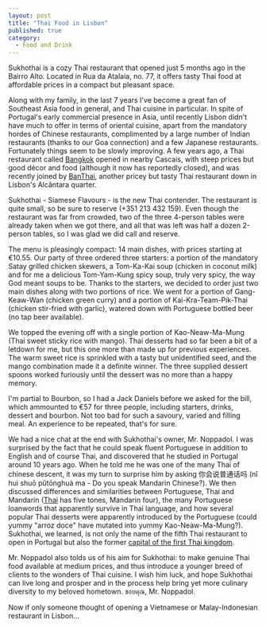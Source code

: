 ```yaml
---
layout: post
title: "Thai Food in Lisbon"
published: true
category:
  - Food and Drink
---
```

<p>Sukhothai is a cozy Thai restaurant that opened just 5 months ago in the Bairro Alto. Located in Rua da Atalaia, no. 77, it offers tasty Thai food at affordable prices in a compact but pleasant space.</p>

<p>Along with my family, in the last 7 years I've become a great fan of Southeast Asia food in general, and Thai cuisine in particular. In spite of Portugal's early commercial presence in Asia, until recently Lisbon didn't have much to offer in terms of oriental cuisine, apart from the mandatory hordes of Chinese restaurants, complimented by a large number of Indian restaurants (thanks to our Goa connection) and a few Japanese restaurants. Fortunately things seem to be slowly improving. A few years ago, a Thai restaurant called <a href="http://www.eating-out.co.pt/member_details.asp?MemberID=82">Bangkok</a> opened in nearby Cascais, with steep prices but good décor and food (although it now has reportedly closed), and was recently joined by <a href="http://www.lazer.publico.pt/artigo.asp?id=100061">BanThai</a>, another pricey but tasty Thai restaurant down in Lisbon's Alcântara quarter.</p>

<p>Sukhothai - Siamese Flavours - is the new Thai contender. The restaurant is quite small, so be sure to reserve (+351 213 432 159). Even though the restaurant was far from crowded, two of the three 4-person tables were already taken when we got there, and all that was left was half a dozen 2-person tables, so I was glad we did call and reserve.</p>

<p>The menu is pleasingly compact: 14 main dishes, with prices starting at €10.55. Our party of three ordered three starters: a portion of the mandatory
Satay grilled chicken skewers, a Tom-Ka-Kai soup (chicken in coconut
milk) and for me a delicious Tom-Yam-Kung spicy soup, truly very spicy,
the way God meant soups to be. Thanks to the starters, we decided to order just two main dishes along with two portions of rice. We went for a portion of Gang-Keaw-Wan (chicken green curry) and a portion of Kai-Kra-Team-Pik-Thai (chicken stir-fried with garlic), watered down with Portuguese bottled beer (no tap beer available).</p>

<p>We topped the evening off with a single portion of Kao-Neaw-Ma-Mung (Thai sweet sticky rice with mango). Thai desserts had so far been a bit of a letdown for me, but this one more than made up for previous experiences. The warm sweet rice is sprinkled with a tasty but unidentified seed, and the mango combination made it a definite winner. The three supplied dessert spoons worked furiously until the dessert was no more than a happy memory.</p>

<p>I'm partial to Bourbon, so I had a Jack Daniels before we asked for the bill, which ammounted to €57 for three people, including starters, drinks, dessert and bourbon. Not too bad for such a savoury, varied and filling meal. An experience to be repeated, that's for sure.</p>

<p>We had a nice chat at the end with Sukhothai's owner, Mr. Noppadol. I was surprised by the fact that he could speak fluent Portuguese in addition to English and of course Thai, and discovered that he studied in Portugal around 10 years ago. When he told me he was one of the many Thai of chinese descent, it was my turn to surprise him by asking 你会说普通话吗 (nǐ huì shuō pǔtōnghuà ma - Do you speak Mandarin Chinese?). We then discussed differences and similarities between Portuguese, Thai and Mandarin (<a href="http://en.wikipedia.org/wiki/Thai_language">Thai</a> has five tones, Mandarin four), the many Portuguese loanwords that apparently survive in Thai language, and how several popular Thai desserts were apparently introduced by the Portuguese (could yummy &quot;arroz doce&quot; have mutated into yummy Kao-Neaw-Ma-Mung?). Sukhothai, we learned, is not only the name of the fifth Thai restaurant to open in Portugal but also the former <a href="http://en.wikipedia.org/wiki/New_Sukhothai">capital of the first Thai kingdom</a>.</p>

<p>Mr. Noppadol also tolds us of his aim for Sukhothai: to make genuine Thai food available at medium prices, and thus introduce a younger breed of clients to the wonders of Thai cuisine. I wish him luck, and hope Sukhothai can live long and
prosper and in the process help bring yet more culinary diversity to my beloved
hometown. ขอบคุณ, Mr. Noppadol.</p>

<p>Now if only someone thought of opening a Vietnamese or Malay-Indonesian restaurant in Lisbon...</p> 

